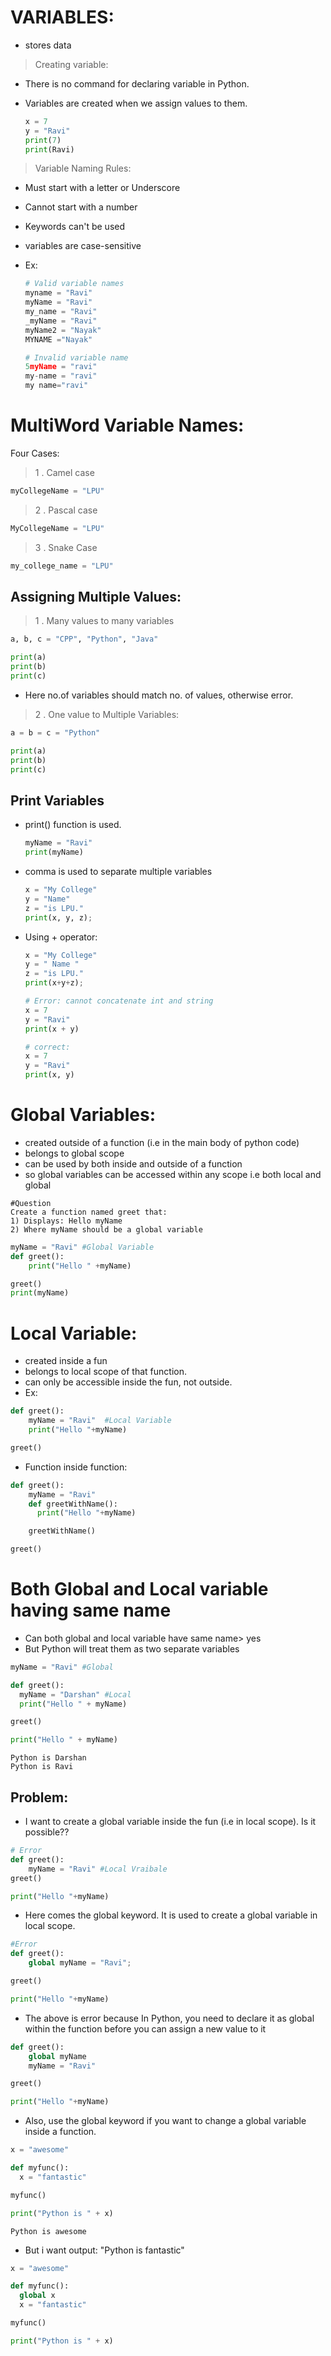 # VARIABLES:

- stores data

> Creating variable:

- There is no command for declaring variable in Python.
- Variables are created when we assign values to them.

  ```py
  x = 7
  y = "Ravi"
  print(7)
  print(Ravi)
  ```

> Variable Naming Rules:

- Must start with a letter or Underscore
- Cannot start with a number
- Keywords can't be used
- variables are case-sensitive
- Ex:

  ```py
  # Valid variable names
  myname = "Ravi"
  myName = "Ravi"
  my_name = "Ravi"
  _myName = "Ravi"
  myName2 = "Nayak"
  MYNAME ="Nayak"
  ```

  ```py
  # Invalid variable name
  5myName = "ravi"
  my-name = "ravi"
  my name="ravi"
  ```

# MultiWord Variable Names:

Four Cases:

> 1 . Camel case

```py
myCollegeName = "LPU"
```

> 2 . Pascal case

```py
MyCollegeName = "LPU"
```

> 3 . Snake Case

```py
my_college_name = "LPU"
```

## Assigning Multiple Values:

> 1 . Many values to many variables

```py
a, b, c = "CPP", "Python", "Java"

print(a)
print(b)
print(c)
```

- Here no.of variables should match no. of values, otherwise error.

> 2 . One value to Multiple Variables:

```py
a = b = c = "Python"

print(a)
print(b)
print(c)
```

## Print Variables

- print() function is used.

  ```py
  myName = "Ravi"
  print(myName)
  ```

- comma is used to separate multiple variables

  ```py
  x = "My College"
  y = "Name"
  z = "is LPU."
  print(x, y, z);
  ```

- Using + operator:

  ```py
  x = "My College"
  y = " Name "
  z = "is LPU."
  print(x+y+z);
  ```

  ```py
  # Error: cannot concatenate int and string
  x = 7
  y = "Ravi"
  print(x + y)
  ```

  ```py
  # correct:
  x = 7
  y = "Ravi"
  print(x, y)
  ```

# Global Variables:

- created outside of a function (i.e in the main body of python code)
- belongs to global scope
- can be used by both inside and outside of a function
- so global variables can be accessed within any scope i.e both local and global

```
#Question
Create a function named greet that:
1) Displays: Hello myName
2) Where myName should be a global variable
```

```py
myName = "Ravi" #Global Variable
def greet():
    print("Hello " +myName)

greet()
print(myName)
```

# Local Variable:

- created inside a fun
- belongs to local scope of that function.
- can only be accessible inside the fun, not outside.
- Ex:

```py
def greet():
    myName = "Ravi"  #Local Variable
    print("Hello "+myName)

greet()
```

- Function inside function:

```py
def greet():
    myName = "Ravi"
    def greetWithName():
      print("Hello "+myName)

    greetWithName()

greet()
```

# Both Global and Local variable having same name

- Can both global and local variable have same name> yes
- But Python will treat them as two separate variables

```py
myName = "Ravi" #Global

def greet():
  myName = "Darshan" #Local
  print("Hello " + myName)

greet()

print("Hello " + myName)
```

```
Python is Darshan
Python is Ravi
```

## Problem:

- I want to create a global variable inside the fun (i.e in local scope). Is it possible??

```py
# Error
def greet():
    myName = "Ravi" #Local Vraibale
greet()

print("Hello "+myName)
```

- Here comes the global keyword. It is used to create a global variable in local scope.

```py
#Error
def greet():
    global myName = "Ravi";

greet()

print("Hello "+myName)
```

- The above is error because In Python, you need to declare it as global within the function before you can assign a new value to it

```py
def greet():
    global myName
    myName = "Ravi"

greet()

print("Hello "+myName)
```

- Also, use the global keyword if you want to change a global variable inside a function.

```py
x = "awesome"

def myfunc():
  x = "fantastic"

myfunc()

print("Python is " + x)
```

```
Python is awesome
```

- But i want output: "Python is fantastic"

```py
x = "awesome"

def myfunc():
  global x
  x = "fantastic"

myfunc()

print("Python is " + x)
```
